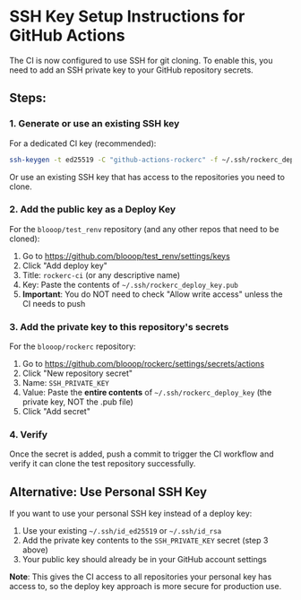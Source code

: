 # SSH Key Setup Instructions for GitHub Actions

The CI is now configured to use SSH for git cloning. To enable this, you need to add an SSH private key to your GitHub repository secrets.

## Steps:

### 1. Generate or use an existing SSH key

For a dedicated CI key (recommended):
```bash
ssh-keygen -t ed25519 -C "github-actions-rockerc" -f ~/.ssh/rockerc_deploy_key -N ""
```

Or use an existing SSH key that has access to the repositories you need to clone.

### 2. Add the public key as a Deploy Key

For the `blooop/test_renv` repository (and any other repos that need to be cloned):

1. Go to https://github.com/blooop/test_renv/settings/keys
2. Click "Add deploy key"
3. Title: `rockerc-ci` (or any descriptive name)
4. Key: Paste the contents of `~/.ssh/rockerc_deploy_key.pub`
5. **Important**: You do NOT need to check "Allow write access" unless the CI needs to push

### 3. Add the private key to this repository's secrets

For the `blooop/rockerc` repository:

1. Go to https://github.com/blooop/rockerc/settings/secrets/actions
2. Click "New repository secret"
3. Name: `SSH_PRIVATE_KEY`
4. Value: Paste the **entire contents** of `~/.ssh/rockerc_deploy_key` (the private key, NOT the .pub file)
5. Click "Add secret"

### 4. Verify

Once the secret is added, push a commit to trigger the CI workflow and verify it can clone the test repository successfully.

## Alternative: Use Personal SSH Key

If you want to use your personal SSH key instead of a deploy key:

1. Use your existing `~/.ssh/id_ed25519` or `~/.ssh/id_rsa`
2. Add the private key contents to the `SSH_PRIVATE_KEY` secret (step 3 above)
3. Your public key should already be in your GitHub account settings

**Note**: This gives the CI access to all repositories your personal key has access to, so the deploy key approach is more secure for production use.

